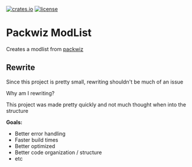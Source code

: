 [![crates.io](https://img.shields.io/crates/v/packwiz-modlist.svg)](https://crates.io/crates/packwiz-modlist)
[![license](https://img.shields.io/github/license/Ricky12Awesome/packwiz-modlist)](https://github.com/Ricky12Awesome/packwiz-modlist/blob/main/LICENSE)

# Packwiz ModList

Creates a modlist from [packwiz](https://packwiz.infra.link/)

## Rewrite
Since this project is pretty small, rewriting shouldn't be much of an issue

Why am I rewriting?

This project was made pretty quickly and not much thought when into the structure

**Goals:**
- Better error handling
- Faster build times
- Better optimized
- Better code organization / structure
- etc